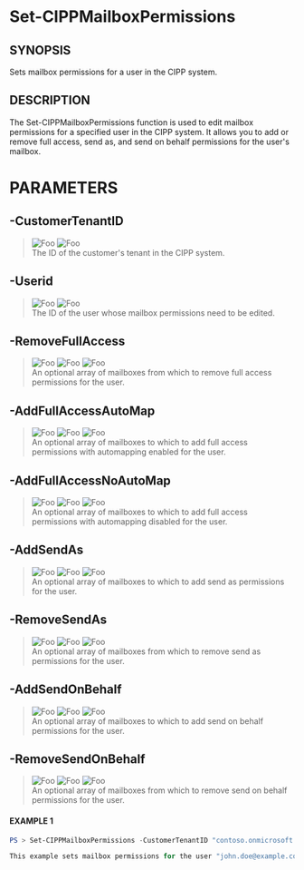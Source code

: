 # Set-CIPPMailboxPermissions
## SYNOPSIS
Sets mailbox permissions for a user in the CIPP system.
## DESCRIPTION
The Set-CIPPMailboxPermissions function is used to edit mailbox permissions for a specified user in the CIPP system. It allows you to add or remove full access, send as, and send on behalf permissions for the user's mailbox.
# PARAMETERS

## **-CustomerTenantID**
> ![Foo](https://img.shields.io/badge/Type-String-Blue?) ![Foo](https://img.shields.io/badge/Mandatory-TRUE-Red?) \
The ID of the customer's tenant in the CIPP system.

  ## **-Userid**
> ![Foo](https://img.shields.io/badge/Type-String-Blue?) ![Foo](https://img.shields.io/badge/Mandatory-TRUE-Red?) \
The ID of the user whose mailbox permissions need to be edited.

  ## **-RemoveFullAccess**
> ![Foo](https://img.shields.io/badge/Type-Array-Blue?) ![Foo](https://img.shields.io/badge/Mandatory-FALSE-Green?) ![Foo](https://img.shields.io/badge/DefaultValue-@()-Blue?color=5547a8)\
An optional array of mailboxes from which to remove full access permissions for the user.

  ## **-AddFullAccessAutoMap**
> ![Foo](https://img.shields.io/badge/Type-Array-Blue?) ![Foo](https://img.shields.io/badge/Mandatory-FALSE-Green?) ![Foo](https://img.shields.io/badge/DefaultValue-@()-Blue?color=5547a8)\
An optional array of mailboxes to which to add full access permissions with automapping enabled for the user.

  ## **-AddFullAccessNoAutoMap**
> ![Foo](https://img.shields.io/badge/Type-Array-Blue?) ![Foo](https://img.shields.io/badge/Mandatory-FALSE-Green?) ![Foo](https://img.shields.io/badge/DefaultValue-@()-Blue?color=5547a8)\
An optional array of mailboxes to which to add full access permissions with automapping disabled for the user.

  ## **-AddSendAs**
> ![Foo](https://img.shields.io/badge/Type-Array-Blue?) ![Foo](https://img.shields.io/badge/Mandatory-FALSE-Green?) ![Foo](https://img.shields.io/badge/DefaultValue-@()-Blue?color=5547a8)\
An optional array of mailboxes to which to add send as permissions for the user.

  ## **-RemoveSendAs**
> ![Foo](https://img.shields.io/badge/Type-Array-Blue?) ![Foo](https://img.shields.io/badge/Mandatory-FALSE-Green?) ![Foo](https://img.shields.io/badge/DefaultValue-@()-Blue?color=5547a8)\
An optional array of mailboxes from which to remove send as permissions for the user.

  ## **-AddSendOnBehalf**
> ![Foo](https://img.shields.io/badge/Type-Array-Blue?) ![Foo](https://img.shields.io/badge/Mandatory-FALSE-Green?) ![Foo](https://img.shields.io/badge/DefaultValue-@()-Blue?color=5547a8)\
An optional array of mailboxes to which to add send on behalf permissions for the user.

  ## **-RemoveSendOnBehalf**
> ![Foo](https://img.shields.io/badge/Type-Array-Blue?) ![Foo](https://img.shields.io/badge/Mandatory-FALSE-Green?) ![Foo](https://img.shields.io/badge/DefaultValue-@()-Blue?color=5547a8)\
An optional array of mailboxes from which to remove send on behalf permissions for the user.

 #### EXAMPLE 1
```powershell
PS > Set-CIPPMailboxPermissions -CustomerTenantID "contoso.onmicrosoft.com" -Userid "john.doe@example.com" -AddFullAccessAutoMap "mailbox1@example.com", "mailbox2@example.com" -AddSendAs "mailbox3@example.com"

This example sets mailbox permissions for the user "john.doe@example.com" in the CIPP system. It adds full access permissions with automapping enabled to "mailbox1@example.com" and "mailbox2@example.com", and adds send as permissions to "mailbox3@example.com".
```

